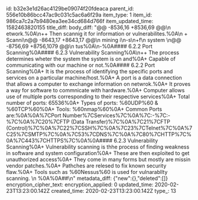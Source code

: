 id: b32e3e1d26ac4129be09074f20fdeaca
parent_id: 556e10b86bcc47ac9c031c5ac6a6f29a
item_type: 1
item_id: 986ca7c2a7b9480ea3ee34cd684d766f
item_updated_time: 1582463820155
title_diff: 
body_diff: "@@ -8536,16 +8536,69 @@\n etwork.%0A\n++ Then scannig it for information or vulnerabilites.%0A\n + Scanni\n@@ -8643,17 +8643,17 @@\n mining i\n-s\n+f\n  system \n@@ -8756,69 +8756,1079 @@\n tus%0A\n-%0A#### 6.2.2 Port Scanning%0A#### 6.2.3 Vulnerability  Scanning%0A\n++ The process determines wheter the system the system is on and%0A+ Capable of communicating with our machine or not.%0A#### 6.2.2 Port Scanning%0A+ It is the process of identifying the specific ports and services on a particular machine/host.%0A+ A port is a data connection that allows a computer to exchange information on netwrok.%0A+ It proves a way for software to commnicate with hardware.%0A+ Computer allows use of multiple ports corresponding to their respective services%0A+ Total number of ports: 65536%0A+ Types of ports: %60UDP%60 & %60TCP%60%0A+ Tools: %60nmap%60%0A+ Common Ports are:%0A%0A%7CPort Number%7CServices%7C%0A%7C:-%7C:-%7C%0A%7C20%7CFTP (Data Transfer)%7C%0A%7C21%7CFTP (Control)%7C%0A%7C22%7CSSH%7C%0A%7C23%7CTelnet%7C%0A%7C25%7CSMTP%7C%0A%7C53%7CDNS%7C%0A%7C80%7CHTTP%7C%0A%7C443%7CHTTPS%7C%0A%0A#### 6.2.3 Vulnerability  Scanning%0A+  Vulnerability scanning is thhe process of finding weakness in software and system configuration%0A+ These are then exploited to get unauthorized access%0A+ They come in many forms but mostly are missin vendor patches.%0A+ Pathches are relesed to fix known security flaw.%0A+ Tools such as %60Nessus%60 is used for vulnarabllty scanning. \n %0A%0A##\n"
metadata_diff: {"new":{},"deleted":[]}
encryption_cipher_text: 
encryption_applied: 0
updated_time: 2020-02-23T13:23:00.142Z
created_time: 2020-02-23T13:23:00.142Z
type_: 13